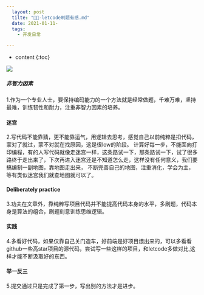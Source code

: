```yaml
---
  layout: post
  tilte: "🍔🍔-letcode刷题有感.md"
  date: 2021-01-11-
  tags: 
    - 开发日常

---
```



* content
{:toc}


![](https://upload-images.jianshu.io/upload_images/15312191-0e24d845c63ddf74.png?imageMogr2/auto-orient/strip%7CimageView2/2/w/1240)
##### 非智力因素
1.作为一个专业人士，要保持编码能力的一个方法就是经常做题，千难万难，坚持最难，训练韧性和耐力，注重非智力因素的培养。

#### 迷宫
2.写代码不能靠猜，更不能靠运气，用逻辑去思考，感觉自己以前纯粹是扣代码，蒙对了就过，蒙不对就在找原因，这是很low的阶段。
计算好每一步，不能面向打印编程，有的人写代码就像走迷宫一样，这条路试一下，那条路试一下，试了很多路终于走出来了，下次再进入迷宫还是不知道怎么走，这样没有任何意义，我们要搞编制一副地图，靠地图走出来， 不断完善自己的地图，注重消化，学会为主，等有类似迷宫我们就查地图就可以了。
#### Deliberately practice
3.功夫在文章外，靠纯粹写项目代码并不能提高代码本身的水平，多刷题，代码本身是算法的组合，刷题刻意训练思维逻辑。
#### 实践
4.多看好代码，如果仅靠自己关门造车，好前端是好项目煨出来的，可以多看看github一些高star项目的源代码，尝试写一些这样的项目，和letcode多做对比,这样才能不断汲取好的东西。
#### 举一反三
 5.提交通过只是完成了第一步，写出别的方法才是进步。

